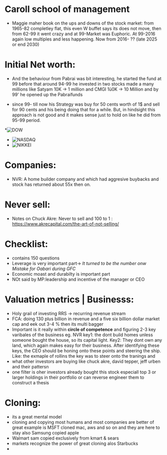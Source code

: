 # Caroll school of management

* Maggie maher book on the ups and downs of the stock market: from 1965-82 completley flat, this even W buffet says its does not move, then from 62-99 it went crazy and at 99-Market was 
Euphoric. At 99-2016 again low multiples and less happening. Now from 2016- ?? (late 2025 or end 2030)

# Initial Net worth: 
* And the behaviour from Pabrai was bit interesting, he started the fund at 99 before that around 94-99 he invested in two stocks made a many millions like Satyam 10K -> 1 million 
and CMGI 1ü0K -> 10 Million and by 99' he opened up the Pabraifunds 

* since 99- till now his Strategy was buy for 50 cents worth of 1$ and sell for 90 cents and his being doing that for a while. But, in hindsight this approach is not good and it makes 
sense just to hold on like he did from 95-99 period.

*![DOW](https://imgur.com/hCf2sHr.png) 
* ![NASDAQ](https://i.imgur.com/yzqh9pA.jpg)
* ![NIKKEI](https://i.imgur.com/3cXKNEt.jpg)

# Companies: 
* NVR: A home builder company and which had aggresive buybacks and stock has returned about 55x then on. 

# Never sell:
* Notes on Chuck Akre: Never to sell and 100 to 1 : https://www.akrecapital.com/the-art-of-not-selling/

# Checklist:

* contains 150 questions 
* Leverage is very important part-> *It turned to be the number onw Mistake for Oabari during GFC* 
* Economic moast and durabilty is important part
* NOt said by MP:leadership and incentive of the manager or CEO 

# Valuation metrics | Businesss:
* Holy grail of investing RRS -> recurring revenue stream
* FCA: doing 130 plus billion in revenue and a five six billion dollar market cap and eek out 3-4 % then its multi bagger
* Important is it really within **circle of competence** and figuring 2-3 key varibales of the business eg. NVR key1: the dont build homes unless someone bought the house, so its capital light. Key2: They dont own any land, which again makes easy for their business. After identifying these keys, the CEO should be honing onto these points and steering the ship. Like: the exmaple of rollins the key was to steer onto the tranings and 
* what other investors are buying like chuck akre, david tepper, jeff urben and their pattersn
* one filter is oher investors already bought this stock especiall top 3 or larger holdings in their portfolio or can reverse engineer them to construct a thesis

# Cloning:
* its a great mental model
* cloning and copying most humans and most companies are better of great example is MSFT cloned mac, aws and so on and they are here to stay also Samsung copied apple
* Walmart sam copied exclusively from kmart & sears
* markets recognize the power of great cloning alos Starbucks
* 
 



